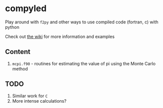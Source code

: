 # compyled
Play around with `f2py` and other ways to use compiled code (fortran, c) with python

Check out [the wiki](https://github.com/drewejohnson/compyled/wiki) for more information and examples

## Content

1. `mcpi.f90` - routines for estimating the value of pi using the Monte Carlo method

## TODO

1. Similar work for `C`
1. More intense calculations?
